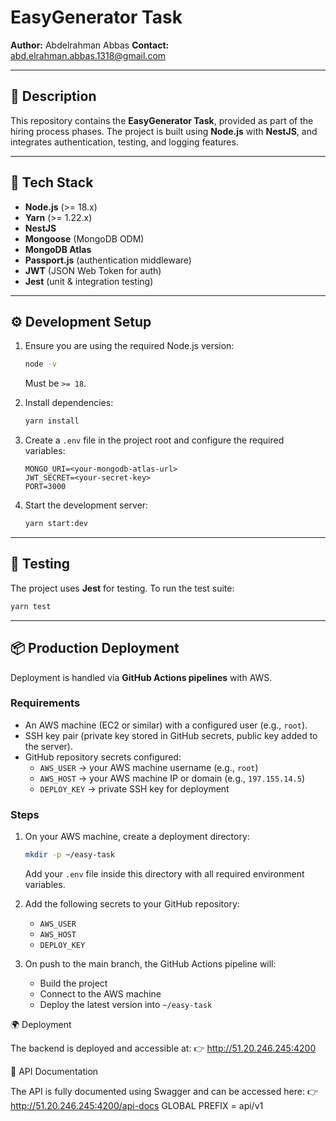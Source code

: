 
# EasyGenerator Task

**Author:** Abdelrahman Abbas
**Contact:** [abd.elrahman.abbas.1318@gmail.com](mailto:abd.elrahman.abbas.1318@gmail.com)

---

## 📖 Description

This repository contains the **EasyGenerator Task**, provided as part of the hiring process phases.
The project is built using **Node.js** with **NestJS**, and integrates authentication, testing, and logging features.

---

## 🚀 Tech Stack

- **Node.js** (>= 18.x)
- **Yarn** (>= 1.22.x)
- **NestJS**
- **Mongoose** (MongoDB ODM)
- **MongoDB Atlas**
- **Passport.js** (authentication middleware)
- **JWT** (JSON Web Token for auth)
- **Jest** (unit & integration testing)

---

## ⚙️ Development Setup

1. Ensure you are using the required Node.js version:

   ```bash
   node -v
   ```

   Must be `>= 18`.

2. Install dependencies:

   ```bash
   yarn install
   ```

3. Create a `.env` file in the project root and configure the required variables:

   ```env
   MONGO_URI=<your-mongodb-atlas-url>
   JWT_SECRET=<your-secret-key>
   PORT=3000
   ```

4. Start the development server:

   ```bash
   yarn start:dev
   ```

---

## 🧪 Testing

The project uses **Jest** for testing. To run the test suite:

```bash
yarn test
```

---

## 📦 Production Deployment

Deployment is handled via **GitHub Actions pipelines** with AWS.

### Requirements

- An AWS machine (EC2 or similar) with a configured user (e.g., `root`).
- SSH key pair (private key stored in GitHub secrets, public key added to the server).
- GitHub repository secrets configured:
  - `AWS_USER` → your AWS machine username (e.g., `root`)
  - `AWS_HOST` → your AWS machine IP or domain (e.g., `197.155.14.5`)
  - `DEPLOY_KEY` → private SSH key for deployment

### Steps

1. On your AWS machine, create a deployment directory:

   ```bash
   mkdir -p ~/easy-task
   ```

   Add your `.env` file inside this directory with all required environment variables.

2. Add the following secrets to your GitHub repository:
   - `AWS_USER`
   - `AWS_HOST`
   - `DEPLOY_KEY`

3. On push to the main branch, the GitHub Actions pipeline will:
   - Build the project
   - Connect to the AWS machine
   - Deploy the latest version into `~/easy-task`

🌍 Deployment

The backend is deployed and accessible at:
👉 http://51.20.246.245:4200

📑 API Documentation

The API is fully documented using Swagger and can be accessed here:
👉 http://51.20.246.245:4200/api-docs
GLOBAL PREFIX = api/v1
